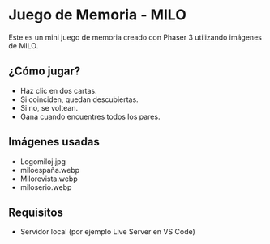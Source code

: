 # Juego de Memoria - MILO

Este es un mini juego de memoria creado con Phaser 3 utilizando imágenes de MILO.

## ¿Cómo jugar?
- Haz clic en dos cartas.
- Si coinciden, quedan descubiertas.
- Si no, se voltean.
- Gana cuando encuentres todos los pares.

## Imágenes usadas
- Logomiloj.jpg
- miloespaña.webp
- Milorevista.webp
- miloserio.webp

## Requisitos
- Servidor local (por ejemplo Live Server en VS Code)
